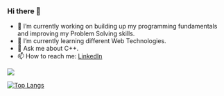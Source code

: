 ### Hi there 👋

- 🔭 I’m currently working on building up my programming fundamentals and improving my Problem Solving skills.
- 🌱 I’m currently learning different Web Technologies.
- 💬 Ask me about C++.
- 📫 How to reach me: [LinkedIn](https://www.linkedin.com/in/ikaransingh/) 


![](https://github-readme-stats.vercel.app/api?username=ikaran-singh&show_icons=true&theme=vision-friendly-dark)

[![Top Langs](https://github-readme-stats.vercel.app/api/top-langs/?username=ikaran-singh&layout=compact&theme=chartreuse-dark)](https://github.com/ikaran-singh/github-readme-stats)
